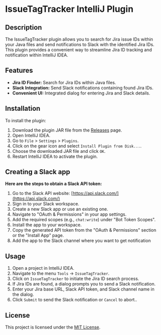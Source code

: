 
# IssueTagTracker IntelliJ Plugin

## Description

The IssueTagTracker plugin allows you to search for Jira issue IDs within your Java files and send notifications to Slack with the identified Jira IDs. This plugin provides a convenient way to streamline Jira ID tracking and notification within IntelliJ IDEA.

## Features

-   **Jira ID Finder:** Search for Jira IDs within Java files.
-   **Slack Integration:** Send Slack notifications containing found Jira IDs.
-   **Convenient UI:** Integrated dialog for entering Jira and Slack details.

## Installation

To install the plugin:

1. Download the plugin JAR file from the [Releases](https://github.com/TV-hackathon-2023/nc-rockers//releases) page.
2. Open IntelliJ IDEA.
3. Go to `File` > `Settings` > `Plugins`.
4. Click on the gear icon and select `Install Plugin from Disk...`.
5. Choose the downloaded JAR file and click `OK`.
6. Restart IntelliJ IDEA to activate the plugin.

## Creating a Slack app
**Here are the steps to obtain a Slack API token:**

1.  Go to the Slack API website: [https://api.slack.com/](https://api.slack.com/)
2.  Sign in to your Slack workspace.
3.  Create a new Slack app or use an existing one.
4.  Navigate to "OAuth & Permissions" in your app settings.
5.  Add the required scopes (e.g., `chat:write`) under "Bot Token Scopes".
6.  Install the app to your workspace.
7.  Copy the generated API token from the "OAuth & Permissions" section or the "Install App" page.
8. Add the app to the Slack channel where you want to get notification


## Usage

1.  Open a project in IntelliJ IDEA.
2.  Navigate to the menu `Tools` -> `IssueTagTracker`.
3.  Click on `IssueTagTracker` to initiate the Jira ID search process.
4.  If Jira IDs are found, a dialog prompts you to send a Slack notification.
5.  Enter your Jira base URL, Slack API token, and Slack channel name in the dialog.
6.  Click `Submit` to send the Slack notification or `Cancel` to abort..

## License

This project is licensed under the [MIT License]().